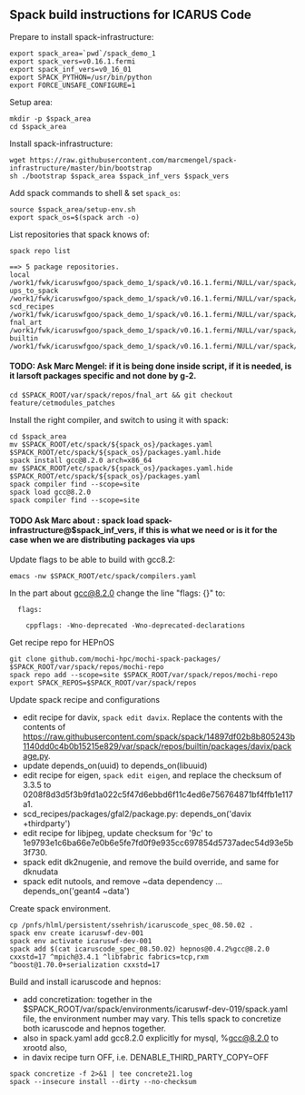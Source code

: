 ## Spack build instructions for ICARUS Code

Prepare to install spack-infrastructure: 

```
export spack_area=`pwd`/spack_demo_1
export spack_vers=v0.16.1.fermi
export spack_inf_vers=v0_16_01
export SPACK_PYTHON=/usr/bin/python
export FORCE_UNSAFE_CONFIGURE=1
```

Setup area: 
```
mkdir -p $spack_area
cd $spack_area
```

Install spack-infrastructure:
```
wget https://raw.githubusercontent.com/marcmengel/spack-infrastructure/master/bin/bootstrap
sh ./bootstrap $spack_area $spack_inf_vers $spack_vers
```

Add spack commands to shell & set `spack_os`:
```
source $spack_area/setup-env.sh
export spack_os=$(spack arch -o) 
```

List repositories that spack knows of:
```
spack repo list

==> 5 package repositories.
local           /work1/fwk/icaruswfgoo/spack_demo_1/spack/v0.16.1.fermi/NULL/var/spack/repos/local
ups_to_spack    /work1/fwk/icaruswfgoo/spack_demo_1/spack/v0.16.1.fermi/NULL/var/spack/repos/ups_to_spack
scd_recipes     /work1/fwk/icaruswfgoo/spack_demo_1/spack/v0.16.1.fermi/NULL/var/spack/repos/scd_recipes
fnal_art        /work1/fwk/icaruswfgoo/spack_demo_1/spack/v0.16.1.fermi/NULL/var/spack/repos/fnal_art
builtin         /work1/fwk/icaruswfgoo/spack_demo_1/spack/v0.16.1.fermi/NULL/var/spack/repos/builtin
```

#### TODO: Ask Marc Mengel: if it is being done inside script, if it is needed, is it larsoft packages specific and not done by g-2. 
```
cd $SPACK_ROOT/var/spack/repos/fnal_art && git checkout feature/cetmodules_patches
```

Install the right compiler, and switch to using it with spack:
```
cd $spack_area 
mv $SPACK_ROOT/etc/spack/${spack_os}/packages.yaml $SPACK_ROOT/etc/spack/${spack_os}/packages.yaml.hide 
spack install gcc@8.2.0 arch=x86_64
mv $SPACK_ROOT/etc/spack/${spack_os}/packages.yaml.hide $SPACK_ROOT/etc/spack/${spack_os}/packages.yaml
spack compiler find --scope=site
spack load gcc@8.2.0
spack compiler find --scope=site
```

#### TODO Ask Marc about : spack load spack-infrastructure@$spack_inf_vers, if this is what we need or is it for the case when we are distributing packages via ups

Update flags to be able to build with gcc8.2:
```
emacs -nw $SPACK_ROOT/etc/spack/compilers.yaml
```

In the part about gcc@8.2.0 change the line "flags: {}" to:
```
  flags: 

    cppflags: -Wno-deprecated -Wno-deprecated-declarations
```

Get recipe repo for HEPnOS
```
git clone github.com/mochi-hpc/mochi-spack-packages/ $SPACK_ROOT/var/spack/repos/mochi-repo
spack repo add --scope=site $SPACK_ROOT/var/spack/repos/mochi-repo
export SPACK_REPOS=$SPACK_ROOT/var/spack/repos
```

Update spack recipe and configurations
 - edit recipe for davix, `spack edit davix`. Replace the contents with the contents of https://raw.githubusercontent.com/spack/spack/14897df02b8b805243b1140dd0c4b0b15215e829/var/spack/repos/builtin/packages/davix/package.py. 
 - update depends_on(uuid) to depends_on(libuuid)
 - edit recipe for eigen, `spack edit eigen`, and replace the checksum of 3.3.5 to 0208f8d3d5f3b9fd1a022c5f47d6ebbd6f11c4ed6e756764871bf4ffb1e117a1.    
 - scd_recipes/packages/gfal2/package.py:    depends_on('davix +thirdparty')
 - edit recipe for libjpeg, update checksum for '9c' to 1e9793e1c6ba66e7e0b6e5fe7fd0f9e935cc697854d5737adec54d93e5b3f730.  
 - spack edit dk2nugenie, and remove the build override, and same for dknudata
 - spack edit nutools, and remove ~data dependency ... depends_on('geant4 ~data')

Create spack environment.
```
cp /pnfs/hlml/persistent/ssehrish/icaruscode_spec_08.50.02 .
spack env create icaruswf-dev-001 
spack env activate icaruswf-dev-001
spack add $(cat icaruscode_spec_08.50.02) hepnos@0.4.2%gcc@8.2.0 cxxstd=17 ^mpich@3.4.1 ^libfabric fabrics=tcp,rxm ^boost@1.70.0+serialization cxxstd=17 
```

Build and install icaruscode and hepnos:

- add concretization: together in the $SPACK_ROOT/var/spack/environments/icaruswf-dev-019/spack.yaml file, the environment number may vary. This tells spack to concretize both icaruscode and hepnos together. 
- also in spack.yaml add gcc8.2.0 explicitly for mysql, %gcc@8.2.0 to xrootd also,
- in davix recipe turn OFF, i.e. DENABLE_THIRD_PARTY_COPY=OFF

```
spack concretize -f 2>&1 | tee concrete21.log 
spack --insecure install --dirty --no-checksum 
```
